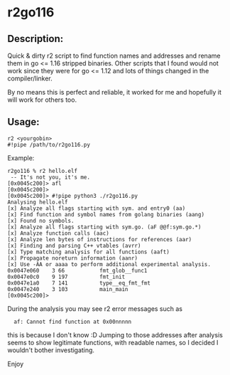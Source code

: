 # r2go116

## Description:
Quick & dirty r2 script to find function names and addresses and rename them in go <= 1.16 stripped binaries.
Other scripts that I found would not work since they were for go <= 1.12 and lots of things changed in the compiler/linker.

By no means this is perfect and reliable, it worked for me and hopefully it will work for others too.

## Usage:
```
r2 <yourgobin>
#!pipe /path/to/r2go116.py
```

Example:
```
r2go116 % r2 hello.elf
 -- It's not you, it's me.
[0x0045c200]> afl
[0x0045c200]>
[0x0045c200]> #!pipe python3 ./r2go116.py
Analysing hello.elf
[x] Analyze all flags starting with sym. and entry0 (aa)
[x] Find function and symbol names from golang binaries (aang)
[x] Found no symbols.
[x] Analyze all flags starting with sym.go. (aF @@f:sym.go.*)
[x] Analyze function calls (aac)
[x] Analyze len bytes of instructions for references (aar)
[x] Finding and parsing C++ vtables (avrr)
[x] Type matching analysis for all functions (aaft)
[x] Propagate noreturn information (aanr)
[x] Use -AA or aaaa to perform additional experimental analysis.
0x0047e060    3 66           fmt_glob__func1
0x0047e0c0    9 197          fmt_init
0x0047e1a0    7 141          type__eq_fmt_fmt
0x0047e240    3 103          main_main
[0x0045c200]>
```

During the analysis you may see r2 error messages such as
```
  af: Cannot find function at 0x00nnnnn
```
this is because I don't know :D Jumping to those addresses after analysis seems to show legitimate functions, with readable names, so I decided I wouldn't bother investigating.

Enjoy
